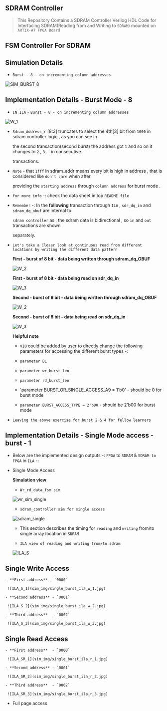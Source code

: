## SDRAM Controller

> This Repository Contains a SDRAM Controller Verilog HDL Code for Interfacing SDRAM(Reading from and Writing to `SDRAM`)
  mounted on `ARTIX-A7 FPGA Board`


## FSM Controller For SDRAM



## Simulation Details


   - `Burst - 8 - on incrementing column addresses`

  ![SIM_BURST_8](sim_img/sim_burst_8_continuous.jpg)  

## Implementation Details  - Burst Mode - 8 

   - `IN ILA` - `Burst - 8 - on incrementing column addresses`
  
   ![W_1](sim_img/burst_8_cnt_1.jpg)
   
  

  - `Sdram_Address_r` [8:3] truncates to select the 4th[3] bit from `1000` in sdram controller logic , as you can see in 
  
    the second transaction(second burst) the address got `1` and so on it changes to `2` , `3` ... in consecutive 
  
    transactions. 

 - `Note` - that `1fff` in sdram_addr means every bit is high in address , that is considered like `don't care` when after 

   providing the `starting address` through `column address` for burst mode .

 - `for more info` -: check the data sheet in top `README file`


 - `Remember` -: In the **following** transaction through `ILA` , `sdr_dq_in` and `sdram_dq_obuf` are internal to
      
      `sdram controller` as , the sdram data is bidirectional , so `in` and `out` transactions are shown

      separately.
 
- `Let's take a Closer look at continuous read from different locations by writing the different data pattern`
  

  **First - burst of 8 bit - data being written through sdram_dq_OBUF**

  ![W_2](sim_img/burst_8_cnt_wr.jpg)

  **First - burst of 8 bit - data being read on sdr_dq_in**

  ![W_3](sim_img/burst_8_cnt_rd.jpg)

  **Second - burst of 8 bit - data being written through sdram_dq_OBUF**

  ![W_2](sim_img/burst_8_cnt_wr_2.jpg)

  **Second - burst of 8 bit - data being read on sdr_dq_in**

  ![W_3](sim_img/burst_8_cnt_rd_2.jpg)
   
 
 
  **Helpful note** 
     
     - `VIO` could be added by user to directly change the following parameters for 
                     accessing the different burst types -: 

     - `parameter BL` 
     
     - `parameter wr_burst_len` 
     
     - `parameter rd_burst_len` 

     - `parameter BURST_OR_SINGLE_ACCESS_A9 = 1'b0' - should be 0 for burst mode

     - `parameter BURST_ACCESS_TYPE = 2'b00` - should be 2'b00 for burst mode

 - `Leaving the above exercise for burst 2 & 4 for fellow learners`  


## Implementation Details - Single Mode access - burst - 1 

  - Below are the implemented design outputs -: `FPGA` to `SDRAM` & `SDRAM to FPGA` in `ILA` -: 

  - Single Mode Access

    **Simulation view**

    - `Wr_rd_data_fsm sim`

     ![wr_sim_single](sim_img/wr_fsm_single_access.jpg)


    - `sdram_controller sim for single access`

     ![sdram_single](sim_img/sdram_core_single_access_tb.jpg)  

    - This section describes the timing for `reading` and `writing` from/to single array location in `SDRAM`

  
    - `ILA view of reading and writing from/to sdram`

    ![ILA_S](sim_img/single_burst_ila.jpg)


## Single Write Access

    - **First address** - `0000`

     ![ILA_S_1](sim_img/single_burst_ila_w_1.jpg)

    - **Second address** - `0001`

     ![ILA_S_2](sim_img/single_burst_ila_w_2.jpg) 

    - **Third address**  - `0002`

     ![ILA_S_3](sim_img/single_burst_ila_w_3.jpg) 
 


## Single Read Access

    - **First address**  - `0000`

     ![ILA_SR_1](sim_img/single_burst_ila_r_1.jpg)

    - **Second address** - `0001`

     ![ILA_SR_2](sim_img/single_burst_ila_r_2.jpg) 

    - **Third address**  - `0002`

     ![ILA_SR_3](sim_img/single_burst_ila_r_3.jpg) 
 





  
       

 

  - Full page access